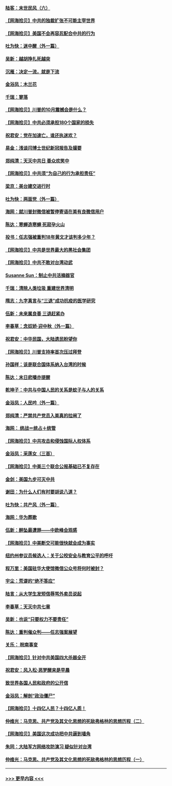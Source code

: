 #### [陆客：末世民风（六）](../pages/nsc993/n12435354.md?t=09281251) 
#### [【网海拾贝】中共的独裁扩张不可能主宰世界](../pages/nsc993/n12435151.md?t=09281251) 
#### [【网海拾贝】美国不会再容忍配合中共的行为](../pages/nsc993/n12433808.md?t=09281251) 
#### [吐为快：迷中醒（外一篇）](../pages/nsc993/n12433585.md?t=09281251) 
#### [吴新：越胡挣扎死越突](../pages/nsc993/n12433562.md?t=09281251) 
#### [沉雁：决定一流，就是下流](../pages/nsc993/n12432128.md?t=09281251) 
#### [金浴凤：木兰花](../pages/nsc993/n12432124.md?t=09281251) 
#### [千瑞：寥落](../pages/nsc993/n12432071.md?t=09281251) 
#### [【网海拾贝】川普的10月震撼会是什么？](../pages/nsc993/n12431624.md?t=09281251) 
#### [【网海拾贝】中共必须承担180个国家的损失](../pages/nsc993/n12428893.md?t=09281251) 
#### [祝君安：党在加速亡，谁还执迷欢？](../pages/nsc993/n12428652.md?t=09281251) 
#### [易金：浅谈闫博士世纪新冠报告及撮要](../pages/nsc993/n12426822.md?t=09281251) 
#### [郑纯清：天灭中共日 善众欢笑中](../pages/nsc993/n12426784.md?t=09281251) 
#### [【网海拾贝】中共须“为自己的行为承担责任”](../pages/nsc993/n12426067.md?t=09281251) 
#### [梁京：美台建交进行时](../pages/nsc993/n12424066.md?t=09281251) 
#### [吐为快：两面党（外一篇）](../pages/nsc993/n12424043.md?t=09281251) 
#### [海网：就川普封微信被暂停寄语在美有良微信用户](../pages/nsc993/n12424021.md?t=09281251) 
#### [陈达：寒蝉造寒蝉 死寂孕火山](../pages/nsc993/n12423958.md?t=09281251) 
#### [投书：任志强被重判18年黄文才该判多少年？](../pages/nsc993/n12423672.md?t=09281251) 
#### [【网海拾贝】中共是世界最大的黑社会集团](../pages/nsc993/n12423543.md?t=09281251) 
#### [【网海拾贝】中共不敢对台湾动武](../pages/nsc993/n12421418.md?t=09281251) 
#### [Susanne Sun：制止中共活摘器官](../pages/nsc993/n12419654.md?t=09281251) 
#### [千瑞：清除人类垃圾 重建世界清明](../pages/nsc993/n12419414.md?t=09281251) 
#### [隋志：九字真言与“三退”成功抗疫的医学研究](../pages/nsc993/n12419248.md?t=09281251) 
#### [伍新：未来属良善 三退赶紧办](../pages/nsc993/n12418496.md?t=09281251) 
#### [李春草：念奴娇·迎中秋（外一篇）](../pages/nsc993/n12418465.md?t=09281251) 
#### [祝君安：中华民国，大陆遗民盼望你](../pages/nsc993/n12418089.md?t=09281251) 
#### [【网海拾贝】川普支持率首次压过拜登](../pages/nsc993/n12418050.md?t=09281251) 
#### [孙国祥：该是联合国体系纳入台湾的时候](../pages/nsc993/n12417369.md?t=09281251) 
#### [陈达：末日悲嚎亦提醒](../pages/nsc993/n12416736.md?t=09281251) 
#### [乾坤子：中共与中国人民的关系是蚊子与人的关系](../pages/nsc993/n12416632.md?t=09281251) 
#### [金浴凤：人民吟（外一篇）](../pages/nsc993/n12416567.md?t=09281251) 
#### [郑纯清：严禁共产党员入美真的拉闸了](../pages/nsc993/n12416550.md?t=09281251) 
#### [海网： 统战＝统占＋统管](../pages/nsc993/n12416404.md?t=09281251) 
#### [【网海拾贝】中共攻击和侵蚀国际人权体系](../pages/nsc993/n12416250.md?t=09281251) 
#### [金浴凤：采莲女（三首）](../pages/nsc993/n12415517.md?t=09281251) 
#### [【网海拾贝】中美三个联合公报基础已不复存在](../pages/nsc993/n12415054.md?t=09281251) 
#### [金剑：美国九步可灭中共](../pages/nsc993/n12413183.md?t=09281251) 
#### [谢田：为什么人们有时要胡说八道？](../pages/nsc993/n12411861.md?t=09281251) 
#### [吐为快：共产风（外一篇）](../pages/nsc993/n12411761.md?t=09281251) 
#### [海网：华为葬歌](../pages/nsc993/n12410381.md?t=09281251) 
#### [伍新：醉坠最遭罪——中欧峰会观感](../pages/nsc993/n12410364.md?t=09281251) 
#### [【网海拾贝】中美断交可能很快就会成为事实](../pages/nsc993/n12409495.md?t=09281251) 
#### [纽约州参议员候选人：关于公校安全与教育公平的呼吁](../pages/nsc993/n12409228.md?t=09281251) 
#### [程万里：美国驻华大使馆微信公众号将何时被封？](../pages/nsc993/n12407397.md?t=09281251) 
#### [宇尘：荒谬的“绝不答应”](../pages/nsc993/n12407360.md?t=09281251) 
#### [陆言：从大学生发短信辱骂外卖员说起](../pages/nsc993/n12407285.md?t=09281251) 
#### [李春草：天灭中共七章](../pages/nsc993/n12406988.md?t=09281251) 
#### [吴新：也说“只要权力不要责任”](../pages/nsc993/n12406966.md?t=09281251) 
#### [陈达：重判催众判——任志强案展望](../pages/nsc993/n12404540.md?t=09281251) 
#### [关乐： 皖南事变](../pages/nsc993/n12404288.md?t=09281251) 
#### [【网海拾贝】针对中共美国四大杀器全开](../pages/nsc993/n12404172.md?t=09281251) 
#### [祝君安：风入松‧恶梦醒来是早晨](../pages/nsc993/n12401953.md?t=09281251) 
#### [致世界各国人民和政府的公开信](../pages/nsc993/n12401824.md?t=09281251) 
#### [金浴凤：解剖“政治僵尸”](../pages/nsc993/n12401808.md?t=09281251) 
#### [【网海拾贝】十四亿人民？十四亿人质！](../pages/nsc993/n12401708.md?t=09281251) 
#### [仲维光：马克思、共产党及其文化思想的死敌弗格林的思想历程（二）](../pages/nsc993/n12399107.md?t=09281251) 
#### [【网海拾贝】美国这次成功把中共逼到墙角](../pages/nsc993/n12400173.md?t=09281251) 
#### [朱同：大陆军方网络攻防演习 疑似针对台湾](../pages/nsc993/n12399868.md?t=09281251) 
#### [仲维光：马克思、共产党及其文化思想的死敌弗格林的思想历程（一）](../pages/nsc993/n12398341.md?t=09281251) 

----
#### [ >>> 更早内容 <<< ](../indexes/nsc993-earlier.md)
